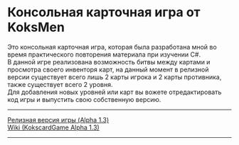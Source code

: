 # Консольная карточная игра от KoksMen
Это консольная карточная игра, которая была разработана мной во время практического повторения материала при изучении C#.  
В данной игре реализована возможность битвы между картами и просмотра своего инвенторя карт, на данный момент в релизной версии существует всего лишь 2 карты игрока и 2 карты противника, также существует всего 2 уровня.  
Для добавления новых уровней или карт вы вожете отредактировать код игры и выпустить свою собственную версию.

____
[Релизная версия игры (Alpha 1.3)](https://github.com/KoksMen/KoksCardGameConsole/releases/tag/KoksRelease)  
[Wiki (KokscardGame Alpha 1.3)](https://github.com/KoksMen/KoksCardGameConsole/wiki/Информация-(Русский-язык))
____
